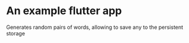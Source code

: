 # An example flutter app

Generates random pairs of words, allowing to save any to the persistent storage

